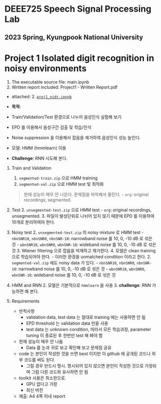 # DEEE725 Speech Signal Processing Lab
## 2023 Spring, Kyungpook National University

# Project 1 Isolated digit recognition in noisy environments

1. The executable source file: main.ipynb
2. Written report included: Project1 - Written Report.pdf



- attached: 
    2. [`proj1_nidr.ipynb`](proj1_nidr.ipynb)

- __목적__:

- Train/Validation/Test 환경으로 나누어 음성인식 실험해 보기 
- EPD 를 이용해서 음성구간 검출 및 학습/인식
- Noise suppression 을 이용해서 잡음을 제거하여 음성인식 성능 높인다.
- 모델: HMM (hmmlearn) 이용
- __Challenge__: RNN 시도해 본다.

1. Train and Validation
    1. `segmented-train.zip` 으로 HMM training
    2. `segmented-val.zip` 으로 HMM test 및 최적화 
    > 현재 성능이 매우 안 나온다. 문제점을 파악해서 올린다.
        - `org`: original recordings, segmented.
2. Test
    2. `unsegmented-test.zip` 으로 HMM test
        - `org`: original recordings, unsegmented.
    3. 파일이 발성단위로 나뉘어 있지 않기 때문에 EPD 를 이용하여 10개로 분리하여야 한다.

3. Noisy test
    2. `unsegmented-test.zip` 의 noisy mixture 로 HMM test
        - `nbnSNR10`, `nbnSNR0`, `nbnSNR-10`: narrowband noise 를 10, 0, -10 dB 로 섞은 것
        - `wbnSNR10`, `wbnSNR0`, `wbnSNR-10`: wideband noise 를 10, 0, -10 dB 로 섞은 것
    3. Wiener filtering 으로 잡음을 억제하고 제거한다.
    4. 모델은 clean training 으로 학습되어야 한다.
        - 이러한 환경을 unmatched condition 이라고 한다.
    2. `segmented-val.zip` 에도 noisy data 가 있다.
        - `nbnSNR10`, `nbnSNR0`, `nbnSNR-10`: narrowband noise 를 10, 0, -10 dB 로 섞은 것
        - `wbnSNR10`, `wbnSNR0`, `wbnSNR-10`: wideband noise 를 10, 0, -10 dB 로 섞은 것

4. HMM and RNN
    2. 모델은 기본적으로 `hmmlearn` 을 사용
    3. __challenge__: RNN 가능하면 해 본다.
    

4. Requirements
    - 반칙사항
        - validation data, test data 는 절대로 training 에는 사용하면 안 됨
        - EPD threshold 는 validation data 만을 사용
        - test data 는 unknown condition, 따라서 모든 학습과정, parameter tuning 이 종료된 후 한번만 test 해 봐야 함
    - 현재 성능이 매우 안 나옴
        - Data 를 눈과 귀로 보고 확인해 보고 문제점 공유
    - code 는 본인이 작성한 것을 쓰면 best 이지만 이 github 에 공개된 코드나 외부 코드를 써도 된다. 
        - 그럴 경우 반드시 명시. 명시되어 있지 않으면 본인이 작성한 것으로 가정되며 그럼 다른 코드와 유사하면 안 됨
    - toolkit 사용은 최소한으로.
        - GPU 없다고 가정
        - 최신 버전
    - 제출: A4 4쪽 이내 report 

